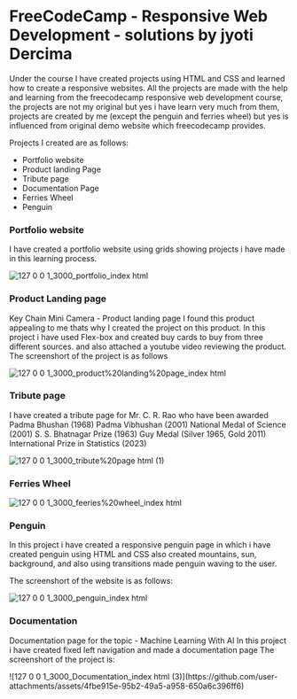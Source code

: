 <h1>FreeCodeCamp - Responsive Web Development - solutions by jyoti Dercima</h1>

Under the course I have created projects using HTML and CSS and learned how to create a responsive websites.
All the projects are made with the help and learning from the freecodecamp responsive web development course, the projects are not my original but yes i have learn very much from them, projects are created by me (except the penguin and ferries wheel) but yes is influenced from original demo website which freecodecamp provides.
<p>Projects I created are as follows:</p>
<ul>
<li>Portfolio website</li>
<li>Product landing Page</li>
<li>Tribute page</li>
<li>Documentation Page</li>
<li>Ferries Wheel</li>
<li>Penguin</li>

</ul>
<h3>Portfolio website</h3>
<p>I have created a portfolio website using grids showing projects i have made in this learning process.</p>

![127 0 0 1_3000_portfolio_index html](https://github.com/user-attachments/assets/8ad653ac-fc17-4f34-881d-0b2a187dc667)


<h3>Product Landing page</h3>
<p>Key Chain Mini Camera - Product landing page
I found this product appealing to me thats why I created the project on this product. In this project i have used Flex-box and created buy cards to buy from three different sources. and also attached a youtube video reviewing the product.
The screenshort of the project is as follows
</p>

![127 0 0 1_3000_product%20landing%20page_index html](https://github.com/user-attachments/assets/5099020a-997c-4af8-ab52-0bde3b6c905e)



<h3>Tribute page</h3>
<p>I have created a tribute page for Mr. C. R. Rao who have been awarded Padma Bhushan (1968) Padma Vibhushan (2001) National Medal of Science (2001) S. S. Bhatnagar Prize (1963) Guy Medal (Silver 1965, Gold 2011) International Prize in Statistics (2023)
</p>


![127 0 0 1_3000_tribute%20page html (1)](https://github.com/user-attachments/assets/349bf93f-89a8-4af3-b401-9ad22b6417de)



<h3>Ferries Wheel</h3>
<p></p>

![127 0 0 1_3000_feeries%20wheel_index html](https://github.com/user-attachments/assets/10773629-8dbe-4c85-a6ad-10afb2fc2782)

<h3>Penguin</h3>
<p>In this project i have created a responsive penguin page in which i have created penguin using HTML and CSS also created mountains, sun, background, and also using transitions made penguin waving to the user.</p>
The screenshort of the website is as follows:

![127 0 0 1_3000_penguin_index html](https://github.com/user-attachments/assets/d639883f-592f-4be1-83aa-58e8c1b81509)


<h3>Documentation</h3>
<p>Documentation page for the topic - Machine Learning With AI
In this project i have created fixed left navigation and made a documentation page 
The screenshort of the project is: 
</p>![127 0 0 1_3000_Documentation_index html (3)](https://github.com/user-attachments/assets/4fbe915e-95b2-49a5-a958-650a6c396ff6)


